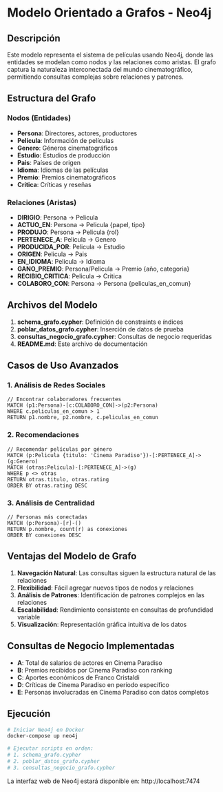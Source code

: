 # Modelo Orientado a Grafos - Neo4j

## Descripción
Este modelo representa el sistema de películas usando Neo4j, donde las entidades se modelan como nodos y las relaciones como aristas. El grafo captura la naturaleza interconectada del mundo cinematográfico, permitiendo consultas complejas sobre relaciones y patrones.

## Estructura del Grafo

### Nodos (Entidades)
- **Persona**: Directores, actores, productores
- **Pelicula**: Información de películas
- **Genero**: Géneros cinematográficos
- **Estudio**: Estudios de producción
- **Pais**: Países de origen
- **Idioma**: Idiomas de las películas
- **Premio**: Premios cinematográficos
- **Critica**: Críticas y reseñas

### Relaciones (Aristas)
- **DIRIGIO**: Persona → Pelicula
- **ACTUO_EN**: Persona → Pelicula {papel, tipo}
- **PRODUJO**: Persona → Pelicula {rol}
- **PERTENECE_A**: Pelicula → Genero
- **PRODUCIDA_POR**: Pelicula → Estudio
- **ORIGEN**: Pelicula → Pais
- **EN_IDIOMA**: Pelicula → Idioma
- **GANO_PREMIO**: Persona/Pelicula → Premio {año, categoria}
- **RECIBIO_CRITICA**: Pelicula → Critica
- **COLABORO_CON**: Persona → Persona {peliculas_en_comun}

## Archivos del Modelo

1. **schema_grafo.cypher**: Definición de constraints e índices
2. **poblar_datos_grafo.cypher**: Inserción de datos de prueba
3. **consultas_negocio_grafo.cypher**: Consultas de negocio requeridas
4. **README.md**: Este archivo de documentación

## Casos de Uso Avanzados

### 1. Análisis de Redes Sociales
```cypher
// Encontrar colaboradores frecuentes
MATCH (p1:Persona)-[c:COLABORO_CON]->(p2:Persona)
WHERE c.peliculas_en_comun > 1
RETURN p1.nombre, p2.nombre, c.peliculas_en_comun
```

### 2. Recomendaciones
```cypher
// Recomendar películas por género
MATCH (p:Pelicula {titulo: 'Cinema Paradiso'})-[:PERTENECE_A]->(g:Genero)
MATCH (otras:Pelicula)-[:PERTENECE_A]->(g)
WHERE p <> otras
RETURN otras.titulo, otras.rating
ORDER BY otras.rating DESC
```

### 3. Análisis de Centralidad
```cypher
// Personas más conectadas
MATCH (p:Persona)-[r]-()
RETURN p.nombre, count(r) as conexiones
ORDER BY conexiones DESC
```

## Ventajas del Modelo de Grafo

1. **Navegación Natural**: Las consultas siguen la estructura natural de las relaciones
2. **Flexibilidad**: Fácil agregar nuevos tipos de nodos y relaciones
3. **Análisis de Patrones**: Identificación de patrones complejos en las relaciones
4. **Escalabilidad**: Rendimiento consistente en consultas de profundidad variable
5. **Visualización**: Representación gráfica intuitiva de los datos

## Consultas de Negocio Implementadas

- **A**: Total de salarios de actores en Cinema Paradiso
- **B**: Premios recibidos por Cinema Paradiso con ranking
- **C**: Aportes económicos de Franco Cristaldi
- **D**: Críticas de Cinema Paradiso en período específico
- **E**: Personas involucradas en Cinema Paradiso con datos completos

## Ejecución

```bash
# Iniciar Neo4j en Docker
docker-compose up neo4j

# Ejecutar scripts en orden:
# 1. schema_grafo.cypher
# 2. poblar_datos_grafo.cypher
# 3. consultas_negocio_grafo.cypher
```

La interfaz web de Neo4j estará disponible en: http://localhost:7474
